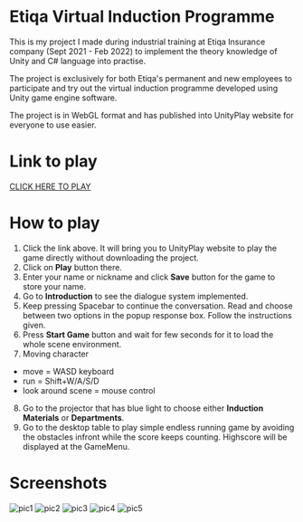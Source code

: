 # Etiqa Virtual Induction Programme

This is my project I made during industrial training at Etiqa Insurance company (Sept 2021 - Feb 2022) to implement the theory knowledge of Unity and C# language into practise.

The project is exclusively for both Etiqa's permanent and new employees to participate and try out the virtual induction programme developed using Unity game engine software.

The project is in WebGL format and has published into UnityPlay website for everyone to use easier.

# Link to play
[CLICK HERE TO PLAY](https://play.unity.com/mg/other/webgl-builds-149284)

# How to play

1. Click the link above. It will bring you to UnityPlay website to play the game directly without downloading the project.
2. Click on **Play** button there.
3. Enter your name or nickname and click **Save** button for the game to store your name.
4. Go to **Introduction** to see the dialogue system implemented.
5. Keep pressing Spacebar to continue the conversation. Read and choose between two options in the popup response box. Follow the instructions given.
6. Press **Start Game** button and wait for few seconds for it to load the whole scene environment.
7. Moving character
* move = WASD keyboard
* run = Shift+W/A/S/D
* look around scene = mouse control
8. Go to the projector that has blue light to choose either **Induction Materials** or **Departments**.
9. Go to the desktop table to play simple endless running game by avoiding the obstacles infront while the score keeps counting. Highscore will be displayed at the GameMenu. 

# Screenshots

![pic1](https://user-images.githubusercontent.com/94108873/153569826-134ebad4-c873-445b-b635-1bd594c35165.PNG)
![pic2](https://user-images.githubusercontent.com/94108873/153569926-d24cba91-4d36-416a-b4ee-c1b8ef709bc7.PNG)
![pic3](https://user-images.githubusercontent.com/94108873/153569962-b5649747-4cfc-4a4e-b1c5-d90d2b002dc4.PNG)
![pic4](https://user-images.githubusercontent.com/94108873/153569993-c66cde8d-20a6-45db-b422-3b27a6962839.PNG)
![pic5](https://user-images.githubusercontent.com/94108873/153570012-ffd8a1aa-ef14-4e1b-ba84-9a1303dae432.PNG)


